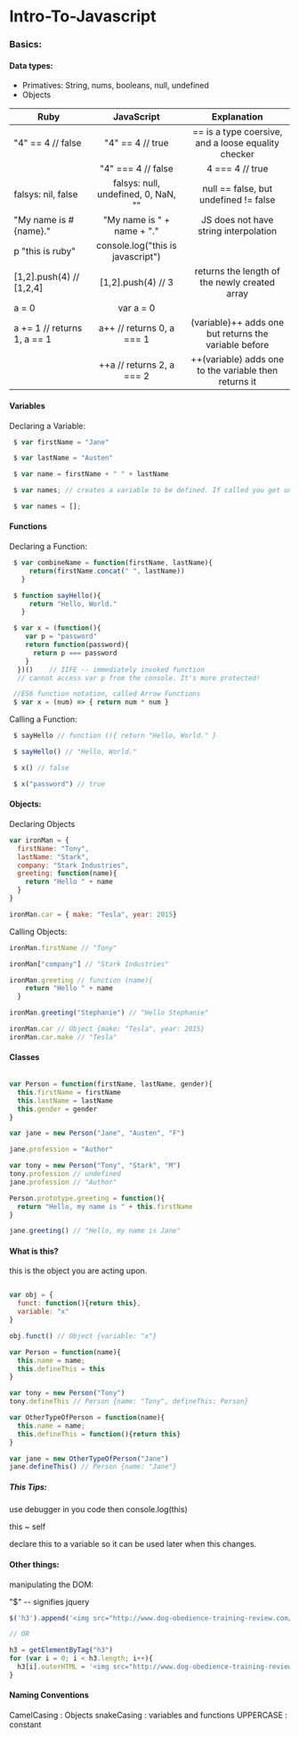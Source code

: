 # Intro-To-Javascript

### Basics:

#### Data types:
 - Primatives: String, nums, booleans, null, undefined
 - Objects

| Ruby          | JavaScript    | Explanation |
| ------------- |:-------------:|:------------------------------------:|
|  "4" == 4 // false   | "4" == 4 // true | == is a type coersive, and a loose equality checker |
| | "4" === 4 // false | 4 === 4 // true
| falsys: nil, false    | falsys: null, undefined, 0, NaN, ""  | null == false, but undefined != false |
| "My name is #{name}." | "My name is " + name + "." | JS does not have string interpolation |
| p "this is ruby" | console.log("this is javascript") | |
| [1,2].push(4) // [1,2,4] | [1,2].push(4) // 3 | returns the length of the newly created array |
| a = 0 | var a = 0 | |
| a += 1 // returns 1, a == 1 | a++ // returns 0, a === 1 | (variable)++ adds one but returns the variable before |
| | ++a // returns 2, a === 2 | ++(variable) adds one to the variable then returns it |

#### Variables

Declaring a Variable:
```javascript
 $ var firstName = "Jane"

 $ var lastName = "Austen"

 $ var name = firstName + " " + lastName

 $ var names; // creates a variable to be defined. If called you get undefined

 $ var names = [];
 ```

#### Functions

Declaring a Function:

```javascript
 $ var combineName = function(firstName, lastName){
     return(firstName.concat(" ", lastName))
   }

 $ function sayHello(){
     return "Hello, World."
   }

 $ var x = (function(){
    var p = "password"
    return function(password){
      return p === password
    }
  })()    // IIFE -- immediately invoked function
  // cannot access var p from the console. It's more protected!

 //ES6 function notation, called Arrow Functions
 $ var x = (num) => { return num * num }
```
Calling a Function:
```javascript
 $ sayHello // function (){ return "Hello, World." }

 $ sayHello() // "Hello, World."

 $ x() // false

 $ x("password") // true
```
#### Objects:

Declaring Objects
```javascript
var ironMan = {
  firstName: "Tony",
  lastName: "Stark",
  company: "Stark Industries",
  greeting: function(name){
    return "Hello " + name
  }
}

ironMan.car = { make: "Tesla", year: 2015}

```

Calling Objects:

```javascript
ironMan.firstName // "Tony"

ironMan["company"] // "Stark Industries"

ironMan.greeting // function (name){
    return "Hello " + name
  }

ironMan.greeting("Stephanie") // "Hello Stephanie"

ironMan.car // Object {make: "Tesla", year: 2015}
ironMan.car.make // "Tesla"

```

#### Classes

```javascript

var Person = function(firstName, lastName, gender){
  this.firstName = firstName
  this.lastName = lastName
  this.gender = gender
}

var jane = new Person("Jane", "Austen", "F")

jane.profession = "Author"

var tony = new Person("Tony", "Stark", "M")
tony.profession // undefined
jane.profession // "Author"

Person.prototype.greeting = function(){
  return "Hello, my name is " + this.firstName
}

jane.greeting() // "Hello, my name is Jane"

```

#### What is this?

this is the object you are acting upon.

```javascript

var obj = {
  funct: function(){return this},
  variable: "x"
}

obj.funct() // Object {variable: "x"}

var Person = function(name){
  this.name = name;
  this.defineThis = this
}

var tony = new Person("Tony")
tony.defineThis // Person {name: "Tony", defineThis: Person}

var OtherTypeOfPerson = function(name){
  this.name = name;
  this.defineThis = function(){return this}
}

var jane = new OtherTypeOfPerson("Jane")
jane.defineThis() // Person {name: "Jane"}

```
##### This Tips:

use debugger in you code then console.log(this)

this ~ self

declare this to a variable so it can be used later when this changes.

#### Other things:

manipulating the DOM:

"$" -- signifies jquery

```javascript
$('h3').append('<img src="http://www.dog-obedience-training-review.com/sites/default/files/yorkie-puppy-for-sale.jpg">')

// OR

h3 = getElementByTag("h3")
for (var i = 0; i < h3.length; i++){
  h3[i].outerHTML = '<img src="http://www.dog-obedience-training-review.com/sites/default/files/yorkie-puppy-for-sale.jpg">'
}


```
#### Naming Conventions

CamelCasing : Objects
snakeCasing : variables and functions
UPPERCASE : constant


